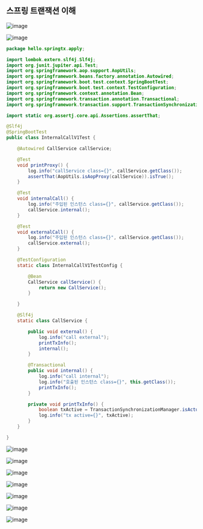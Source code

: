 ## **스프링 트랜잭션 이해**

![image](https://user-images.githubusercontent.com/79301439/210522570-55ee84ea-a7b9-4447-8b02-2bc87594b841.png)

![image](https://user-images.githubusercontent.com/79301439/210522682-bc38370b-fcba-4d13-b6f7-944cff3a3860.png)

```java
package hello.springtx.apply;

import lombok.extern.slf4j.Slf4j;
import org.junit.jupiter.api.Test;
import org.springframework.aop.support.AopUtils;
import org.springframework.beans.factory.annotation.Autowired;
import org.springframework.boot.test.context.SpringBootTest;
import org.springframework.boot.test.context.TestConfiguration;
import org.springframework.context.annotation.Bean;
import org.springframework.transaction.annotation.Transactional;
import org.springframework.transaction.support.TransactionSynchronizationManager;

import static org.assertj.core.api.Assertions.assertThat;

@Slf4j
@SpringBootTest
public class InternalCallV1Test {

    @Autowired CallService callService;

    @Test
    void printProxy() {
        log.info("callService class={}", callService.getClass());
        assertThat(AopUtils.isAopProxy(callService)).isTrue();
    }

    @Test
    void internalCall() {
        log.info("주입된 인스턴스 class={}", callService.getClass());
        callService.internal();
    }

    @Test
    void externalCall() {
        log.info("주입된 인스턴스 class={}", callService.getClass());
        callService.external();
    }

    @TestConfiguration
    static class InternalCallV1TestConfig {

        @Bean
        CallService callService() {
            return new CallService();
        }

    }

    @Slf4j
    static class CallService {

        public void external() {
            log.info("call external");
            printTxInfo();
            internal();
        }

        @Transactional
        public void internal() {
            log.info("call internal");
            log.info("호출된 인스턴스 class={}", this.getClass());
            printTxInfo();
        }

        private void printTxInfo() {
            boolean txActive = TransactionSynchronizationManager.isActualTransactionActive();
            log.info("tx active={}", txActive);
        }
    }

}
```

![image](https://user-images.githubusercontent.com/79301439/210522932-b534045b-2ca3-4f2d-a7f8-deb897977e84.png)

![image](https://user-images.githubusercontent.com/79301439/210523195-7d509e3c-ca2d-4b25-9c95-cdce5be2dc0b.png)

![image](https://user-images.githubusercontent.com/79301439/210523266-f8ff955b-9e0e-448e-9cfb-06984b228ecc.png)

![image](https://user-images.githubusercontent.com/79301439/210523430-bbbf4c46-0f13-4481-b01f-606c20359746.png)

![image](https://user-images.githubusercontent.com/79301439/210523488-e38c3f98-7709-4014-84f9-6ae5d8a5a35b.png)

![image](https://user-images.githubusercontent.com/79301439/210523698-37a5304c-6b00-4f8c-907b-a78ed2d162c0.png)

![image](https://user-images.githubusercontent.com/79301439/210523771-64ca76d2-742b-4055-8da3-cc92fd7d114b.png)
